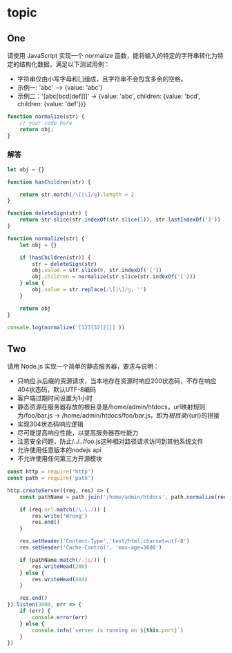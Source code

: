 # topic

## One

请使用 JavaScript 实现一个 normalize 函数，能将输入的特定的字符串转化为特定的结构化数据，满足以下测试用例：

- 字符串仅由小写字母和[,]组成，且字符串不会包含多余的空格。
- 示例一: 'abc' --> {value: 'abc'}
- 示例二：'[abc[bcd[def]]]' -> {value: 'abc', children: {value: 'bcd', children: {value: 'def'}}}

```js
function normalize(str) {
    // your code here
    return obj;
}
```

### 解答

```js
let obj = {}

function hasChildren(str) {

    return str.match(/\[|\]/g).length > 2
}

function deleteSign(str) {
    return str.slice(str.indexOf(str.slice(1)), str.lastIndexOf(']'))
}

function normalize(str) {
    let obj = {}

    if (hasChildren(str)) {
        str = deleteSign(str)
        obj.value = str.slice(0, str.indexOf('['))
        obj.children = normalize(str.slice(str.indexOf('[')))
    } else {
        obj.value = str.replace(/\[|\]/g, '')
    }

    return obj
}

console.log(normalize('[123[32[2]]]'))
```

## Two

请用 Node.js 实现一个简单的静态服务器，要求与说明：
- 只响应.js后缀的资源请求，当本地存在资源时响应200状态码，不存在响应404状态码，默认UTF-8编码
- 客户端过期时间设置为1小时
- 静态资源在服务器存放的根目录是/home/admin/htdocs，url映射规则为/foo/bar.js -> /home/admin/htdocs/foo/bar.js，即为${根目录}/${url}的拼接
- 实现304状态码响应逻辑
- 尽可能提高响应性能，以提高服务器吞吐能力
- 注意安全问题，防止/../../foo.js这种相对路径请求访问到其他系统文件
- 允许使用任意版本的nodejs api
- 不允许使用任何第三方开源模块

```js
const http = require('http')
const path = require('path')

http.createServer((req, res) => {
    const pathName = path.join('/home/admin/htdocs', path.normalize(req.url))

    if (req.url.match(/\.\./)) {
        res.write('Wrong')
        res.end()
    }

    res.setHeader('Content-Type','text/html;charset=utf-8')
    res.setHeader('Cache-Control', 'max-age=3600')

    if (pathName.match(/.js/)) {
        res.writeHead(200)
    } else {
        res.writeHead(404)
    }

    res.end()
}).listen(3000, err => {
    if (err) {
        console.error(err)
    } else {
        console.info(`server is running on ${this.port}`)
    }
})
```